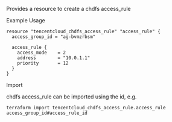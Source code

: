 Provides a resource to create a chdfs access_rule

Example Usage

```hcl
resource "tencentcloud_chdfs_access_rule" "access_rule" {
  access_group_id = "ag-bvmzrbsm"

  access_rule {
    access_mode    = 2
    address        = "10.0.1.1"
    priority       = 12
  }
}
```

Import

chdfs access_rule can be imported using the id, e.g.

```
terraform import tencentcloud_chdfs_access_rule.access_rule access_group_id#access_rule_id
```